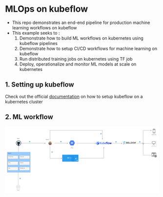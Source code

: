# MLOps on kubeflow

- This repo demonstrates an end-end pipeline for production machine learning workflows on kubeflow
- This example seeks to :
  1. Demonstrate how to build ML workflows on kubernetes using kubeflow pipelines
  2. Demonstrate how to setup CI/CD workflows for machine learning on kubeflow
  3. Run distributed training jobs on kubernetes using TF job
  4. Deploy, operationalize and monitor ML models at scale on kubernetes

## 1. Setting up kubeflow

Check out the official [documentation](https://www.kubeflow.org/docs/started/getting-started/) on how to setup kubeflow on a kubernetes cluster

## 2. ML workflow

![workflow](flow.png)